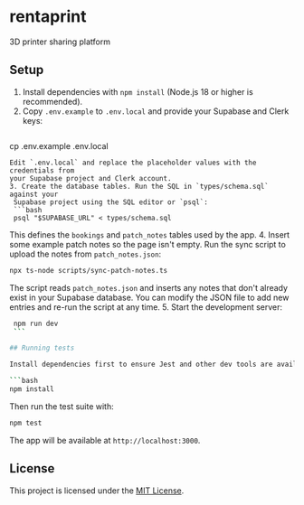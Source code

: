 # rentaprint

3D printer sharing platform

## Setup

1. Install dependencies with `npm install` (Node.js 18 or higher is recommended).
2. Copy `.env.example` to `.env.local` and provide your Supabase and Clerk keys:
   ```bash
 cp .env.example .env.local
  ```
  Edit `.env.local` and replace the placeholder values with the credentials from
  your Supabase project and Clerk account.
3. Create the database tables. Run the SQL in `types/schema.sql` against your
   Supabase project using the SQL editor or `psql`:
   ```bash
   psql "$SUPABASE_URL" < types/schema.sql
   ```
   This defines the `bookings` and `patch_notes` tables used by the app.
4. Insert some example patch notes so the page isn't empty. Run the sync script
   to upload the notes from `patch_notes.json`:
   ```bash
   npx ts-node scripts/sync-patch-notes.ts
   ```
   The script reads `patch_notes.json` and inserts any notes that don't already
   exist in your Supabase database. You can modify the JSON file to add new
   entries and re-run the script at any time.
5. Start the development server:
   ```bash
    npm run dev
    ```

## Running tests

Install dependencies first to ensure Jest and other dev tools are available:

```bash
npm install
```

Then run the test suite with:

```bash
npm test
```

The app will be available at `http://localhost:3000`.

## License

This project is licensed under the [MIT License](LICENSE).
